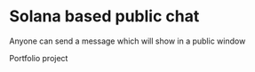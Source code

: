 # Solana based public chat #

Anyone can send a message which will show in a public window

Portfolio project